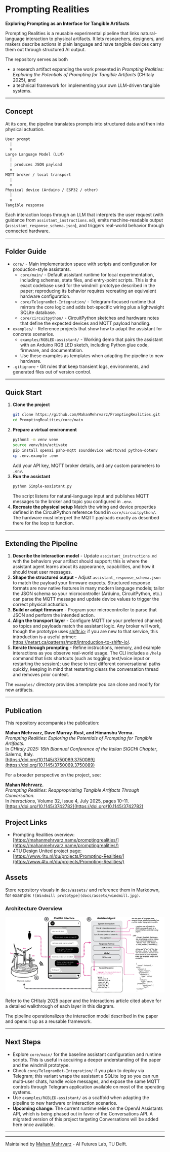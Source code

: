 # Prompting Realities
**Exploring Prompting as an Interface for Tangible Artifacts**

Prompting Realities is a reusable experimental pipeline that links natural-language interaction to physical artifacts. It lets researchers, designers, and makers describe actions in plain language and have tangible devices carry them out through structured AI output.

The repository serves as both

- a research artifact expanding the work presented in *Prompting Realities: Exploring the Potentials of Prompting for Tangible Artifacts* (CHItaly 2025), and
- a technical framework for implementing your own LLM-driven tangible systems.

---

## Concept

At its core, the pipeline translates prompts into structured data and then into physical actuation.

```
User prompt
  |
  v
Large Language Model (LLM)
  |
  | produces JSON payload
  v
MQTT broker / local transport
  |
  v
Physical device (Arduino / ESP32 / other)
  |
  v
Tangible response
```

Each interaction loops through an LLM that interprets the user request (with guidance from `assistant_instructions.md`), emits machine-readable output (`assistant_response_schema.json`), and triggers real-world behavior through connected hardware.

---

## Folder Guide

- `core/` - Main implementation space with scripts and configuration for production-style assistants.
  - `core/main/` - Default assistant runtime for local experimentation, including schemas, state files, and entry-point scripts. This is the exact codebase used for the windmill prototype described in the paper; reproducing its behavior requires recreating an equivalent hardware configuration.
  - `core/TelegramBot-Integration/` - Telegram-focused runtime that mirrors the core logic and adds bot-specific wiring plus a lightweight SQLite database.
  - `core/circuitpython/` - CircuitPython sketches and hardware notes that define the expected devices and MQTT payload handling.
- `examples/` - Reference projects that show how to adapt the assistant for concrete scenarios.
  - `examples/RGBLED-assistant/` - Working demo that pairs the assistant with an Arduino RGB LED sketch, including Python glue code, firmware, and documentation.
  - Use these examples as templates when adapting the pipeline to new hardware.
- `.gitignore` - Git rules that keep transient logs, environments, and generated files out of version control.

---

## Quick Start

1. **Clone the project**
   ```bash
   git clone https://github.com/MahanMehrvarz/PromptingRealities.git
   cd PromptingRealities/core/main
   ```
2. **Prepare a virtual environment**
   ```bash
   python3 -m venv venv
   source venv/bin/activate
   pip install openai paho-mqtt sounddevice webrtcvad python-dotenv
   cp .env.example .env
   ```
   Add your API key, MQTT broker details, and any custom parameters to `.env`.
3. **Run the assistant**
   ```bash
   python Simple-assistant.py
   ```
   The script listens for natural-language input and publishes MQTT messages to the broker and topic you configured in `.env`.
4. **Recreate the physical setup**
   Match the wiring and device properties defined in the CircuitPython reference found in `core/circuitpython/`. The hardware must interpret the MQTT payloads exactly as described there for the loop to function.

---

## Extending the Pipeline

1. **Describe the interaction model** - Update `assistant_instructions.md` with the behaviors your artifact should support; this is where the assistant agent learns about its appearance, capabilities, and how it should treat user messages.
2. **Shape the structured output** - Adjust `assistant_response_schema.json` to match the payload your firmware expects. Structured response formats are now native features in many modern language models; tailor the JSON schema so your microcontroller (Arduino, CircuitPython, etc.) can parse the MQTT message and update device values to trigger the correct physical actuation.
3. **Build or adapt firmware** - Program your microcontroller to parse that JSON and perform the intended action.
4. **Align the transport layer** - Configure MQTT (or your preferred channel) so topics and payloads match the assistant logic. Any broker will work, though the prototype uses [shiftr.io](https://shiftr.io/); if you are new to that service, this introduction is a useful primer: https://netart.ca/patterns/mqtt/introduction-to-shiftr-io/.
5. **Iterate through prompting** - Refine instructions, memory, and example interactions as you observe real-world usage. The CLI includes a `/help` command that lists shortcuts (such as toggling text/voice input or restarting the session); use these to test different conversational paths quickly, keeping in mind that restarting clears the conversation thread and removes prior context.

The `examples/` directory provides a template you can clone and modify for new artifacts.

---

## Publication

This repository accompanies the publication:

**Mahan Mehrvarz, Dave Murray-Rust, and Himanshu Verma.**  
*Prompting Realities: Exploring the Potentials of Prompting for Tangible Artifacts.*  
In *CHItaly 2025: 16th Biannual Conference of the Italian SIGCHI Chapter*, Salerno, Italy.  
[https://doi.org/10.1145/3750069.3750089](https://doi.org/10.1145/3750069.3750089)

For a broader perspective on the project, see:

**Mahan Mehrvarz.**  
*Prompting Realities: Reappropriating Tangible Artifacts Through Conversation.*  
In *interactions*, Volume 32, Issue 4, July 2025, pages 10–11.  
[https://doi.org/10.1145/3742782](https://doi.org/10.1145/3742782)

## Project Links

- Prompting Realities overview: [https://mahanmehrvarz.name/promptingrealities/](https://mahanmehrvarz.name/promptingrealities/)
- 4TU Design United project page: [https://www.4tu.nl/du/projects/Prompting-Realities/](https://www.4tu.nl/du/projects/Prompting-Realities/)

## Assets

Store repository visuals in `docs/assets/` and reference them in Markdown, for example: `![Windmill prototype](docs/assets/windmill.jpg)`.

### Architecture Overview

![Prompting Realities architecture diagram](docs/assets/Architecture-DIS.jpg)

Refer to the CHItaly 2025 paper and the Interactions article cited above for a detailed walkthrough of each layer in this diagram.

The pipeline operationalizes the interaction model described in the paper and opens it up as a reusable framework.

---

## Next Steps

- Explore `core/main/` for the baseline assistant configuration and runtime scripts. This is useful in accuiring a deeper understanding of the paper and the windmill prototype.
- Check `core/TelegramBot-Integration/` if you plan to deploy via Telegram; this variant wraps the assistant a SQLite log so you can run multi-user chats, handle voice messages, and expose the same MQTT controls through Telegram application available on most of the operating systems.
- Use `examples/RGBLED-assistant/` as a scaffold when adapting the pipeline to new hardware or interaction scenarios.
- **Upcoming change:** The current runtime relies on the OpenAI Assistants API, which is being phased out in favor of the Conversations API. A migrated version of this project targeting Conversations will be added here once available.

---


---

Maintained by [Mahan Mehrvarz](https://MahanMehrvarz.name) - AI Futures Lab, TU Delft.
